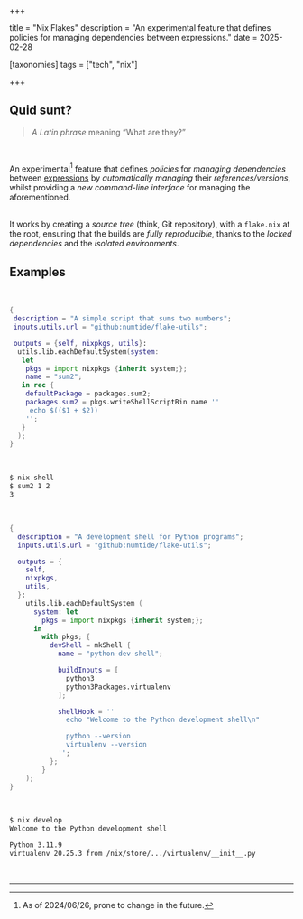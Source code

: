 +++

title = "Nix Flakes"
description = "An experimental feature that defines policies for managing dependencies between expressions."
date = 2025-02-28

[taxonomies]
tags = ["tech", "nix"]

+++

## Quid sunt?
> *A Latin phrase* meaning “What are they?”  

<br />

An experimental[^1] feature that defines *policies* for *managing dependencies* between [expressions](@/tech/nix-expression.md) by *automatically managing* their *references/versions*, whilst providing a *new command-line interface* for managing the aforementioned.  
<br />

It works by creating a *source tree* (think, Git repository), with a `flake.nix` at the root, ensuring that the builds are *fully reproducible*, thanks to the *locked dependencies* and the *isolated environments*.

## Examples

<br />

```nix
{
 description = "A simple script that sums two numbers";
 inputs.utils.url = "github:numtide/flake-utils";

 outputs = {self, nixpkgs, utils}:
  utils.lib.eachDefaultSystem(system:
   let
    pkgs = import nixpkgs {inherit system;};
    name = "sum2";
   in rec {
    defaultPackage = packages.sum2;
    packages.sum2 = pkgs.writeShellScriptBin name ''
     echo $(($1 + $2))
    '';
   }
  );
}
```

<br />

```sh
$ nix shell
$ sum2 1 2
3
```

<br />

```nix
{
  description = "A development shell for Python programs";
  inputs.utils.url = "github:numtide/flake-utils";

  outputs = {
    self,
    nixpkgs,
    utils,
  }:
    utils.lib.eachDefaultSystem (
      system: let
        pkgs = import nixpkgs {inherit system;};
      in
        with pkgs; {
          devShell = mkShell {
            name = "python-dev-shell";

            buildInputs = [
              python3
              python3Packages.virtualenv
            ];

            shellHook = ''
              echo "Welcome to the Python development shell\n"

              python --version
              virtualenv --version
            '';
          };
        }
    );
}
```

<br />

```sh
$ nix develop
Welcome to the Python development shell

Python 3.11.9
virtualenv 20.25.3 from /nix/store/.../virtualenv/__init__.py
```
<br />

---

[^1]: As of 2024/06/26, prone to change in the future.
